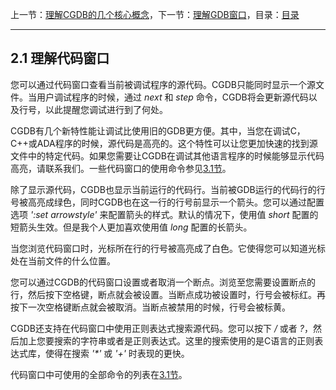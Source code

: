 上一节：[理解CGDB的几个核心概念](<2.0.md>)，下一节：[理解GDB窗口](<2.2.md>)，目录：[目录](<contents.md>)

----------

2.1 理解代码窗口
----------------

您可以通过代码窗口查看当前被调试程序的源代码。CGDB只能同时显示一个源文件。当用户调试程序的时候，通过 *next* 和 *step* 命令，CGDB将会更新源代码以及行号，以此提醒您调试进行到了何处。

CGDB有几个新特性能让调试比使用旧的GDB更方便。其中，当您在调试C，C++或ADA程序的时候，源代码是高亮的。这个特性可以让您更加快速的找到源文件中的特定代码。如果您需要让CGDB在调试其他语言程序的时候能够显示代码高亮，请联系我们。一些代码窗口的使用命令参见[3.1节](<3.1.md>)。

除了显示源代码，CGDB也显示当前运行的代码行。当前被GDB运行的代码行的行号被高亮成绿色，同时CGDB也在这一行的行号前显示一个箭头。您可以通过配置选项 *':set arrowstyle'* 来配置箭头的样式。默认的情况下，使用值 *short* 配置的短箭头生效。但是我个人更加喜欢使用值 *long* 配置的长箭头。

当您浏览代码窗口时，光标所在行的行号被高亮成了白色。它使得您可以知道光标处在当前文件的什么位置。

您可以通过CGDB的代码窗口设置或者取消一个断点。浏览至您需要设置断点的行，然后按下空格键，断点就会被设置。当断点成功被设置时，行号会被标红。再按下一次空格键断点就会被取消。当断点被禁用的时候，行号会被标黄。

CGDB还支持在代码窗口中使用正则表达式搜索源代码。您可以按下 */* 或者 *?*，然后加上您要搜索的字符串或者是正则表达式。这里的搜索使用的是C语言的正则表达式库，使得在搜索 *'\*'* 或 *'+'* 时表现的更快。

代码窗口中可使用的全部命令的列表在[3.1节](<3.1.md>)。
